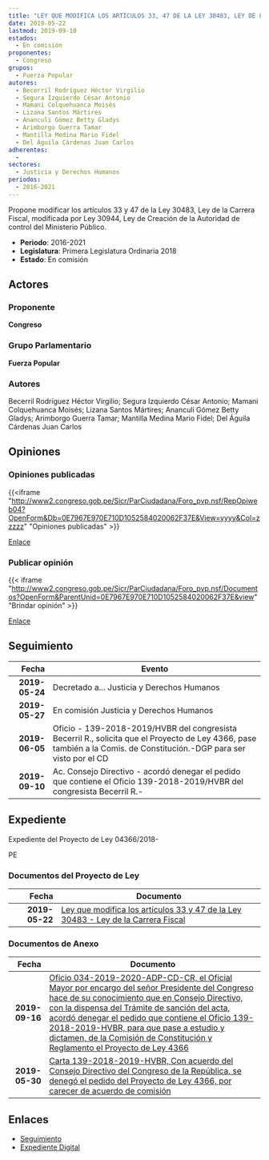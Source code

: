 ```yaml
---
title: "LEY QUE MODIFICA LOS ARTÍCULOS 33, 47 DE LA LEY 30483, LEY DE LA CARRERA FISCAL"
date: 2019-05-22
lastmod: 2019-09-10
estados: 
  - En comisión
proponentes: 
  - Congreso
grupos: 
  - Fuerza Popular
autores: 
  - Becerril Rodríguez Héctor Virgilio
  - Segura Izquierdo César Antonio
  - Mamani Colquehuanca Moisés
  - Lizana Santos Mártires
  - Ananculi Gómez Betty Gladys
  - Arimborgo Guerra Tamar
  - Mantilla Medina Mario Fidel
  - Del Águila Cárdenas Juan Carlos
adherentes: 
  - 
sectores: 
  - Justicia y Derechos Humanos
periodos: 
  - 2016-2021
---
```


Propone modificar los artículos 33 y 47 de la Ley 30483, Ley de la Carrera Fiscal, modificada por Ley 30944, Ley de Creación de la Autoridad de control del Ministerio Público.

- **Periodo**: 2016-2021
- **Legislatura**: Primera Legislatura Ordinaria 2018
- **Estado**: En comisión

## Actores

### Proponente

**Congreso**

### Grupo Parlamentario

**Fuerza Popular**

### Autores

Becerril Rodríguez Héctor Virgilio; Segura Izquierdo César Antonio; Mamani Colquehuanca Moisés; Lizana Santos Mártires; Ananculi Gómez Betty Gladys; Arimborgo Guerra Tamar; Mantilla Medina Mario Fidel; Del Águila Cárdenas Juan Carlos


## Opiniones

### Opiniones publicadas

{{<iframe "http://www2.congreso.gob.pe/Sicr/ParCiudadana/Foro_pvp.nsf/RepOpiweb04?OpenForm&Db=0E7967E970E710D1052584020062F37E&View=yyyy&Col=zzzzz" "Opiniones publicadas" >}}

[Enlace](http://www2.congreso.gob.pe/Sicr/ParCiudadana/Foro_pvp.nsf/RepOpiweb04?OpenForm&Db=0E7967E970E710D1052584020062F37E&View=yyyy&Col=zzzzz)
### Publicar opinión

{{< iframe "http://www2.congreso.gob.pe/Sicr/ParCiudadana/Foro_pvp.nsf/Documentos?OpenForm&ParentUnid=0E7967E970E710D1052584020062F37E&view" "Brindar opinión" >}}

[Enlace](http://www2.congreso.gob.pe/Sicr/ParCiudadana/Foro_pvp.nsf/Documentos?OpenForm&ParentUnid=0E7967E970E710D1052584020062F37E&view)

## Seguimiento

| Fecha | Evento |
|------:|--------|
| **2019-05-24** | Decretado a... Justicia y Derechos Humanos|
| **2019-05-27** | En comisión Justicia y Derechos Humanos|
| **2019-06-05** | Oficio - 139-2018-2019/HVBR del congresista Becerril R., solicita que el Proyecto de Ley 4366, pase también a la Comis. de Constitución.-DGP para ser visto por el CD|
| **2019-09-10** | Ac. Consejo Directivo - acordó denegar el pedido que contiene el Oficio 139-2018-2019/HVBR del congresista Becerril R.-|


## Expediente

Expediente del Proyecto de Ley 04366/2018-

PE


### Documentos del Proyecto de Ley

| Fecha | Documento |
|------:|--------|
| **2019-05-22** | [Ley que modifica los artículos 33 y 47 de la Ley 30483 - Ley de la Carrera Fiscal](http://www.leyes.congreso.gob.pe/Documentos/2016_2021/Proyectos_de_Ley_y_de_Resoluciones_Legislativas/PL0436620190522.pdf) |

### Documentos de Anexo

| Fecha | Documento |
|------:|--------|
| **2019-09-16** | [Oficio 034-2019-2020-ADP-CD-CR, el Oficial Mayor por encargo del señor Presidente del Congreso hace de su conocimiento que en Consejo Directivo, con la dispensa del Trámite de sanción del acta, acordó denegar el pedido que contiene el Oficio 139-2018-2019-HVBR, para que pase a estudio y dictamen, de la Comisión de Constitución y Reglamento el Proyecto de Ley 4366](http://www.leyes.congreso.gob.pe/Documentos/2016_2021/Oficios/Oficialia_Mayor/OFICIO-034-2019-2020-ADP-CD-CR.pdf) |
| **2019-05-30** | [Carta 139-2018-2019-HVBR, Con acuerdo del Consejo Directivo del Congreso de la República, se denegó el pedido del Proyecto de Ley 4366, por carecer de acuerdo de comisión](http://www.leyes.congreso.gob.pe/Documentos/2016_2021/Consejo_Directivo/Pedidos_Pase_a_Comision/CARTA-139-2018-2019-HVBR.pdf) |

## Enlaces 

- [Seguimiento](http://www2.congreso.gob.pe/Sicr/TraDocEstProc/CLProLey2016.nsf/f7fff46988ca05b1052578e100829cc7/a67857bc2fa44a1905258402007ec048?OpenDocument)
- [Expediente Digital](http://www2.congreso.gob.pe/Sicr/TraDocEstProc/CLProLey2016.nsf/f7fff46988ca05b1052578e100829cc7/a67857bc2fa44a1905258402007ec048?OpenDocument&Click=05257FB7005EB655.eb71d0cf91d8294e05256cdf006b5706/$Body/0.1C6C)
